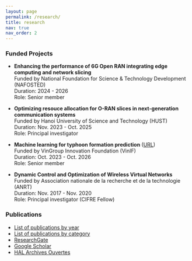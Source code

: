 ```yaml
---
layout: page
permalink: /research/
title: research
nav: true
nav_order: 2
---
```


### Funded Projects
* **Enhancing the performance of 6G Open RAN integrating edge computing and network slicing**\
  Funded by National Foundation for Science & Technology Development (NAFOSTED)\
  Duration: 2024 - 2026\
  Role: Senior member

* **Optimizing resouce allocation for O-RAN slices in next-generation communication systems**\
  Funded by Hanoi University of Science and Technology (HUST)\
  Duration: Nov. 2023 - Oct. 2025\
  Role: Principal investigator
  
* **Machine learning for typhoon formation prediction** ([URL](https://vinif.org/annual/vinif-2023-da019-du-bao-su-hinh-thanh-bao-bang-phuong-phap-hoc-may/))\
  Funded by VinGroup Innovation Foundation (VinIF)\
  Duration: Oct. 2023 - Oct. 2026\
  Role: Senior member

* **Dynamic Control and Optimization of Wireless Virtual Networks**\
  Funded by Association nationale de la recherche et de la technologie (ANRT)\
  Duration: Nov. 2017 - Nov. 2020\
  Role: Principal investigator (CIFRE Fellow)

### Publications

* [List of publications by year](https://luuquangtrung.github.io/publications-by-year/)
* [List of publications by category](https://luuquangtrung.github.io/publications-by-category/)
* [ResearchGate](https://www.researchgate.net/profile/Quang_Trung_Luu)
* [Google Scholar](https://scholar.google.fr/citations?user=GqQcLAIAAAAJ&hl=fr)
* [HAL Archives Ouvertes](https://cv.archives-ouvertes.fr/quang-trung-luu)

